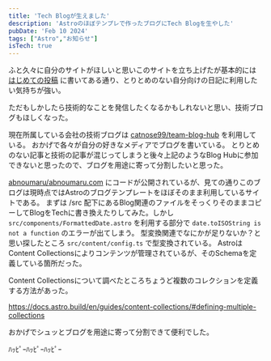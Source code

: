 ```yaml
---
title: 'Tech Blogが生えました'
description: 'Astroのほぼテンプレで作ったブログにTech Blogを生やした'
pubDate: 'Feb 10 2024'
tags: ["Astro","お知らせ"]
isTech: true
---
```


ふと久々に自分のサイトがほしいと思いこのサイトを立ち上げたが基本的には [はじめての投稿](https://abnoumaru.com/blog/2024-02-03-first-post/) に書いてある通り、とりとめのない自分向けの日記に利用したい気持ちが強い。

ただもしかしたら技術的なことを発信したくなるかもしれないと思い、技術ブログもほしくなった。

現在所属している会社の技術ブログは [catnose99/team-blog-hub](https://github.com/catnose99/team-blog-hub) を利用している。
おかげで各々が自分の好きなメディアでブログを書いている。
とりとめのない記事と技術の記事が混じってしまうと後々上記のようなBlog Hubに参加できないと思ったので、ブログを用途に寄って分割したいと思った。

[abnoumaru/abnoumaru.com](https://github.com/abnoumaru/abnoumaru.com) にコードが公開されているが、見ての通りこのブログは現時点ではAstroのブログテンプレートをほぼそのまま利用しているサイトである。
まずは /src 配下にあるBlog関連のファイルをそっくりそのままコピーしてBlogをTechに書き換えたりしてみた。しかし `src/components/FormattedDate.astro` を利用する部分で `date.toISOString is not a function` のエラーが出てしまう。
型変換関連でなにかが足りないか？と思い探したところ `src/content/config.ts` で型変換されている。
AstroはContent Collectionsによりコンテンツが管理されているが、そのSchemaを定義している箇所だった。

Content Collectionsについて調べたところちょうど複数のコレクションを定義する方法があった。

https://docs.astro.build/en/guides/content-collections/#defining-multiple-collections

おかげでシュッとブログを用途に寄って分割できて便利でした。

ﾊｯﾋﾟｰﾊｯﾋﾟｰﾊｯﾋﾟｰ
